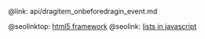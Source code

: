 @link: api/dragitem_onbeforedragin_event.md

@seolinktop: [html5 framework](https://webix.com)
@seolink: [lists in javascript](https://webix.com/widget/list/)